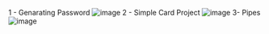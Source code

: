 1 - Genarating Password
![image](https://user-images.githubusercontent.com/60480896/216311239-b874b8f5-d783-4e7d-b021-c9eb8062d4b7.png)
2 - Simple Card Project
![image](https://user-images.githubusercontent.com/60480896/216326658-fdd132c3-0a9e-43a2-ac70-ac4a805ee99d.png)
3- Pipes
![image](https://user-images.githubusercontent.com/60480896/216833367-a2dca575-6c0c-4fe4-b2fd-88cb8ae2be15.png)
